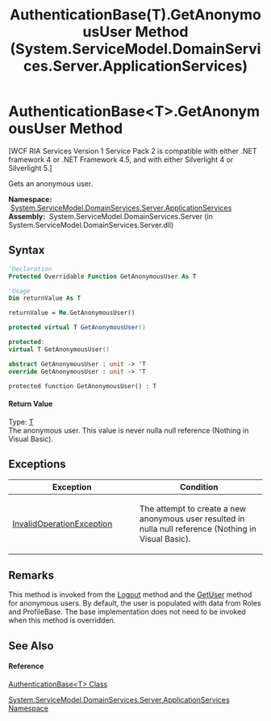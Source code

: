 ﻿---
title: AuthenticationBase(T).GetAnonymousUser Method  (System.ServiceModel.DomainServices.Server.ApplicationServices)
TOCTitle: GetAnonymousUser Method
ms:assetid: M:System.ServiceModel.DomainServices.Server.ApplicationServices.AuthenticationBase`1.GetAnonymousUser
ms:mtpsurl: https://msdn.microsoft.com/en-us/library/Ff422622(v=VS.91)
ms:contentKeyID: 28754994
ms.date: 01/27/2012
mtps_version: v=VS.91
f1_keywords:
- System.ServiceModel.DomainServices.Server.ApplicationServices.AuthenticationBase`1.GetAnonymousUser
dev_langs:
- CSharp
- JScript
- VB
- FSharp
- c++
api_location:
- System.ServiceModel.DomainServices.Server.dll
api_name:
- System.ServiceModel.DomainServices.Server.ApplicationServices.AuthenticationBase`1.GetAnonymousUser
api_type:
- Managed
topic_type:
- apiref
- kbSyntax
product_family_name: VS
ROBOTS: INDEX,FOLLOW
---

# AuthenticationBase\<T\>.GetAnonymousUser Method

\[WCF RIA Services Version 1 Service Pack 2 is compatible with either .NET framework 4 or .NET Framework 4.5, and with either Silverlight 4 or Silverlight 5.\]

Gets an anonymous user.

**Namespace:**  [System.ServiceModel.DomainServices.Server.ApplicationServices](ff422719\(v=vs.91\).md)  
**Assembly:**  System.ServiceModel.DomainServices.Server (in System.ServiceModel.DomainServices.Server.dll)

## Syntax

``` vb
'Declaration
Protected Overridable Function GetAnonymousUser As T
```

``` vb
'Usage
Dim returnValue As T

returnValue = Me.GetAnonymousUser()
```

``` csharp
protected virtual T GetAnonymousUser()
```

``` c++
protected:
virtual T GetAnonymousUser()
```

``` fsharp
abstract GetAnonymousUser : unit -> 'T 
override GetAnonymousUser : unit -> 'T 
```

``` jscript
protected function GetAnonymousUser() : T
```

#### Return Value

Type: [T](ff422449\(v=vs.91\).md)  
The anonymous user. This value is never nulla null reference (Nothing in Visual Basic).  

## Exceptions

<table>
<colgroup>
<col style="width: 50%" />
<col style="width: 50%" />
</colgroup>
<thead>
<tr class="header">
<th>Exception</th>
<th>Condition</th>
</tr>
</thead>
<tbody>
<tr class="odd">
<td><a href="https://msdn.microsoft.com/en-us/library/2asft85a">InvalidOperationException</a></td>
<td><p>The attempt to create a new anonymous user resulted in nulla null reference (Nothing in Visual Basic).</p></td>
</tr>
</tbody>
</table>

## Remarks

This method is invoked from the [Logout](ff423315\(v=vs.91\).md) method and the [GetUser](ff422990\(v=vs.91\).md) method for anonymous users. By default, the user is populated with data from Roles and ProfileBase. The base implementation does not need to be invoked when this method is overridden.

## See Also

#### Reference

[AuthenticationBase\<T\> Class](ff422449\(v=vs.91\).md)

[System.ServiceModel.DomainServices.Server.ApplicationServices Namespace](ff422719\(v=vs.91\).md)

